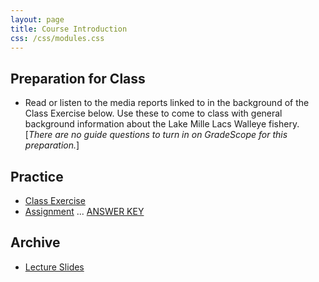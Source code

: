 ```yaml
---
layout: page
title: Course Introduction
css: /css/modules.css
---
```


## Preparation for Class

* Read or listen to the media reports linked to in the background of the Class Exercise below. Use these to come to class with general background information about the Lake Mille Lacs Walleye fishery. [*There are no guide questions to turn in on GradeScope for this preparation.*]

## Practice

* [Class Exercise](CEX/CourseIntro_CEX1)
* [Assignment](CE/CourseIntro_CE1) ... [ANSWER KEY](CE/KEY_CourseIntro_CE1)

## Archive

* [Lecture Slides](PPT/CourseIntro.pptx)
